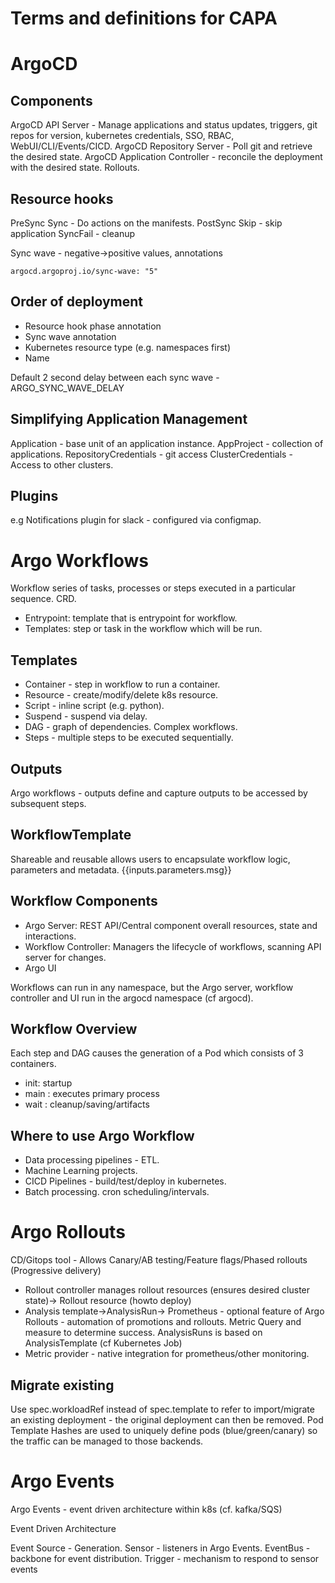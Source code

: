 # Terms and definitions for CAPA

# ArgoCD

## Components

ArgoCD API Server - Manage applications and status updates, triggers, git repos for version, kubernetes credentials, SSO, RBAC, WebUI/CLI/Events/CICD.
ArgoCD Repository Server - Poll git and retrieve the desired state.
ArgoCD Application Controller - reconcile the deployment with the desired state. Rollouts.


## Resource hooks

PreSync
Sync - Do actions on the manifests.
PostSync
Skip - skip application
SyncFail - cleanup

Sync wave - negative->positive values, annotations
````
argocd.argoproj.io/sync-wave: "5"
````

## Order of deployment

- Resource hook phase annotation
- Sync wave annotation
- Kubernetes resource type (e.g. namespaces first)
- Name

Default 2 second delay between each sync wave - ARGO_SYNC_WAVE_DELAY

## Simplifying Application Management

Application - base unit of an application instance.
AppProject - collection of applications.
RepositoryCredentials - git access
ClusterCredentials - Access to other clusters.

## Plugins

e.g Notifications plugin for slack - configured via configmap.

# Argo Workflows

Workflow series of tasks, processes or steps executed in a particular sequence. CRD.
-  Entrypoint: template that is entrypoint for workflow. 
-  Templates: step or task in the workflow which will be run.

## Templates

- Container - step in workflow to run a container.
- Resource - create/modify/delete k8s resource.
- Script - inline script (e.g. python).
- Suspend - suspend via delay.
- DAG - graph of dependencies. Complex workflows.
- Steps - multiple steps to be executed sequentially.

## Outputs

Argo workflows - outputs define and capture outputs to be accessed by subsequent steps.

## WorkflowTemplate

Shareable and reusable allows users to encapsulate workflow logic, parameters and metadata.  {{inputs.parameters.msg}}


## Workflow Components

- Argo Server: REST API/Central component overall resources, state and interactions.
- Workflow Controller: Managers the lifecycle of workflows, scanning API server for changes. 
- Argo UI

Workflows can run in any namespace, but the Argo server, workflow controller and UI run in the argocd namespace (cf argocd).


## Workflow Overview

Each step and DAG causes the generation of a Pod which consists of 3 containers.

- init: startup
- main : executes primary process
- wait : cleanup/saving/artifacts

## Where to use Argo Workflow

- Data processing pipelines - ETL.
- Machine Learning projects.
- CICD Pipelines - build/test/deploy in kubernetes.
- Batch processing.  cron scheduling/intervals.

# Argo Rollouts

CD/Gitops tool - Allows Canary/AB testing/Feature flags/Phased rollouts (Progressive delivery)

- Rollout controller manages rollout resources (ensures desired cluster state)-> Rollout resource (howto deploy)
- Analysis template->AnalysisRun-> Prometheus - optional feature of Argo Rollouts - automation of promotions and rollouts. Metric Query and measure to determine success. AnalysisRuns is based on AnalysisTemplate (cf Kubernetes Job)
- Metric provider - native integration for prometheus/other monitoring.

## Migrate existing

Use spec.workloadRef instead of spec.template to refer to import/migrate an existing deployment - the original deployment can then be removed.
Pod Template Hashes are used to uniquely define pods (blue/green/canary) so the traffic can be managed to those backends.

# Argo Events

Argo Events - event driven architecture within k8s (cf. kafka/SQS)

Event Driven Architecture

Event Source - Generation.
Sensor - listeners in Argo Events.
EventBus - backbone for event distribution.
Trigger - mechanism to respond to sensor events
